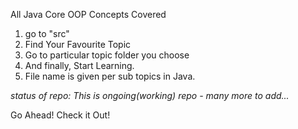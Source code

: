 All Java Core OOP Concepts Covered

1. go to "src"
2. Find Your Favourite Topic
3. Go to particular topic folder you choose
4. And finally, Start Learning.
5. File name is given per sub topics in Java.

*status of repo: This is ongoing(working) repo - many more to add...* 

Go Ahead! Check it Out!
